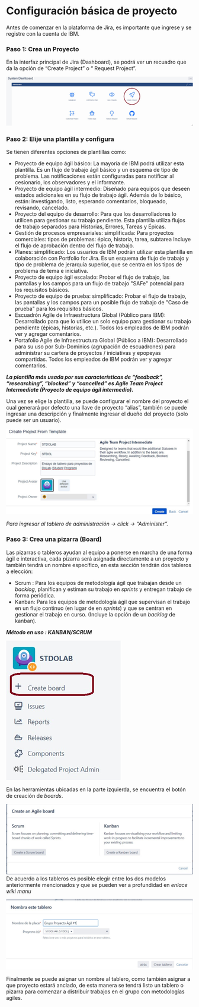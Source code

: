 # **Configuración básica de proyecto**

Antes de comenzar en la plataforma de Jira, es importante que ingrese y se registre con la cuenta de IBM.

   ### 	Paso 1:  Crea un Proyecto

En la interfaz principal de Jira (Dashboard), se podrá ver un recuadro que da la opción de “Create Project” o “ Request Project”.

![Create Project](images/ConfigB/image1.jpg)
 
   ### Paso 2: Elije una plantilla y configura

Se tienen diferentes opciones de plantillas como:
* Proyecto de equipo ágil básico: La mayoría de IBM podrá utilizar esta plantilla. Es un flujo de trabajo ágil básico y un esquema de tipo de problema. Las notificaciones están configuradas para notificar al cesionario, los observadores y el informante.
* Proyecto de equipo ágil intermedio: Diseñado para equipos que deseen estados adicionales en su flujo de trabajo ágil. Además de lo básico, están: investigando, listo, esperando comentarios, bloqueado, revisando, cancelado.
* Proyecto del equipo de desarrollo: Para que los desarrolladores lo utilicen para gestionar su trabajo pendiente. Esta plantilla utiliza flujos de trabajo separados para Historias, Errores, Tareas y Épicas.
* Gestión de procesos empresariales: simplificada: Para proyectos comerciales: tipos de problemas: épico, historia, tarea, subtarea Incluye el flujo de aprobación dentro del flujo de trabajo.
* Planes: simplificado: Los usuarios de IBM podrán utilizar esta plantilla en colaboración con Portfolio for Jira. Es un esquema de flujo de trabajo y tipo de problema de jerarquía superior, que se centra en los tipos de problema de tema e iniciativa.
* Proyecto de equipo ágil escalado: Probar el flujo de trabajo, las pantallas y los campos para un flujo de trabajo "SAFe" potencial para los requisitos básicos.
* Proyecto de equipo de prueba: simplificado: Probar el flujo de trabajo, las pantallas y los campos para un posible flujo de trabajo de "Caso de prueba" para los requisitos básicos. 
* Escuadrón Agile de Infraestructura Global (Público para IBM): Desarrollado para que lo utilice un solo equipo para gestionar su trabajo pendiente (épicas, historias, etc.). Todos los empleados de IBM podrán ver y agregar comentarios.
* Portafolio Agile de Infraestructura Global (Público a IBM): Desarrollado para su uso por Sub-Dominios (agrupación de escuadrones) para administrar su cartera de proyectos / iniciativas y epopeyas compartidas. Todos los empleados de IBM podrán ver y agregar comentarios.

_**La plantilla más usada por sus características de “feedback”, “researching”, “blocked” y “cancelled” es Agile Team Project Intermediate (Proyecto de equipo ágil intermedio).**_

Una vez se elige la plantilla, se puede configurar el nombre del proyecto el cual generará por defecto una llave de proyecto  “alias”, también se puede ingresar una descripción y finalmente ingresar el dueño del proyecto (solo puede ser un usuario). 


![Project Template](images/ConfigB/image2.jpg)

_Para ingresar al tablero de administración ->  click  -> “Administer”._

  ### Paso 3: Crea una pizarra (Board)

Las pizarras o tableros ayudan al equipo a ponerse en marcha de una forma ágil e interactiva, cada pizarra será asignada directamente a un proyecto y también tendrá un nombre específico, en esta sección tendrán dos tableros a elección:

* Scrum : Para los equipos de metodología ágil que trabajan desde un _backlog_, planifican y estiman su trabajo en _sprints_ y entregan trabajo de forma periódica.
* Kanban: Para los equipos de metodología ágil que supervisan el trabajo en un flujo continuo (en lugar de en _sprints_) y que se centran en gestionar el trabajo en curso. (Incluye la opción de un _backlog_ de kanban).


_**Método en uso : KANBAN/SCRUM**_

![Selection Board](images/ConfigB/image3.jpg)

En las herramientas ubicadas en la parte izquierda, se encuentra el botón de creación de _boards_.

![Board Types](images/ConfigB/image4.jpg)
De acuerdo a los tableros es posible elegir entre los dos modelos anteriormente mencionados y que se pueden ver a profundidad en _enlace wiki manu_

![Config Board](images/ConfigB/image5.jpg)

Finalmente se puede asignar un nombre al tablero, como también asignar a que proyecto estará anclado, de esta manera se tendrá listo un tablero o pizarra para comenzar a distribuir trabajos en el grupo con metodologías agiles.
